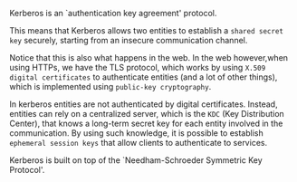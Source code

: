  Kerberos is an `authentication key agreement' protocol.

This means that Kerberos allows two entities to establish a `shared secret key` securely, starting from an insecure communication
channel.

Notice that this is also what happens in the web. In the web however,when using HTTPs, we have the TLS protocol, which works by using `X.509 digital certificates` to authenticate entities (and a lot of other things), which is implemented using 
`public-key cryptography`.

In kerberos entities are not authenticated by digital certificates. Instead, entities can rely on a centralized server,
which is the `KDC` (Key Distribution Center), that knows a long-term secret key for each entity involved in the communication. 
By using such knowledge, it is possible to establish `ephemeral session keys` that allow clients to authenticate to services.

  Kerberos is built on top of the `Needham-Schroeder Symmetric Key Protocol'.